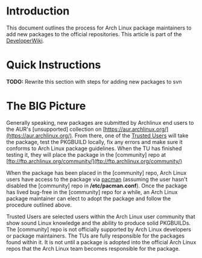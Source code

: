 # Introduction

This document outlines the process for Arch Linux package maintainers to add new packages to the official repositories. This article is part of the [DeveloperWiki](/index.php/DeveloperWiki "DeveloperWiki").

# Quick Instructions

**TODO:** Rewrite this section with steps for adding new packages to svn

# The BIG Picture

Generally speaking, new packages are submitted by Archlinux end users to the AUR's [unsupported] collection on [https://aur.archlinux.org/](https://aur.archlinux.org/). From there, one of the [Trusted Users](/index.php/Trusted_Users "Trusted Users") will take the package, test the PKGBUILD locally, fix any errors and make sure it conforms to Arch Linux package guidelines. When the TU has finished testing it, they will place the package in the [community] repo at [ftp://ftp.archlinux.org/community/](ftp://ftp.archlinux.org/community/)

When the package has been placed in the [community] repo, Arch Linux users have access to the package via [pacman](/index.php/Pacman "Pacman") (assuming the user hasn't disabled the [community] repo in **/etc/pacman.conf**). Once the package has lived bug-free in the [community] repo for a while, an Arch Linux package maintainer can elect to adopt the package and follow the procedure outlined above.

Trusted Users are selected users within the Arch Linux user community that show sound Linux knowledge and the ability to produce solid PKGBUILDs. The [community] repo is not officially supported by Arch Linux developers or package maintainers. The TUs are fully responsible for the packages found within it. It is not until a package is adopted into the official Arch Linux repos that the Arch Linux team becomes responsible for the package.